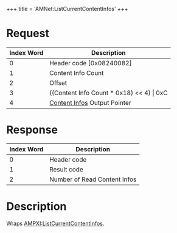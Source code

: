 +++
title = 'AMNet:ListCurrentContentInfos'
+++

# Request

| Index Word | Description |
|----|----|
| 0 | Header code \[0x08240082\] |
| 1 | Content Info Count |
| 2 | Offset |
| 3 | ((Content Info Count \* 0x18) \<\< 4) \| 0xC |
| 4 | [Content Infos](Application_Manager_Services#contentinfo "wikilink") Output Pointer |

# Response

| Index Word | Description                  |
|------------|------------------------------|
| 0          | Header code                  |
| 1          | Result code                  |
| 2          | Number of Read Content Infos |

# Description

Wraps [AMPXI:ListCurrentContentInfos](AMPXI:ListCurrentContentInfos "wikilink").
